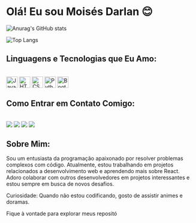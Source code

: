 # Olá! Eu sou Moisés Darlan 😊

![Anurag's GitHub stats](https://github-readme-stats.vercel.app/api?username=MOISES-DARLAN&show_icons=true&theme=radical)

![Top Langs](https://github-readme-stats.vercel.app/api/top-langs/?username=MOISES-DARLAN&layout=compact&theme=radical)

## Linguagens e Tecnologias que Eu Amo:

<div style="display: inline_block"><br>
  <img align="center" alt="JavaScript" height="30" src="https://img.shields.io/badge/JavaScript-323330?style=for-the-badge&logo=javascript&logoColor=F7DF1E">
  <img align="center" alt="HTML5" height="30" src="https://img.shields.io/badge/HTML5-E34F26?style=for-the-badge&logo=html5&logoColor=white">
  <img align="center" alt="CSS3" height="30" src="https://img.shields.io/badge/CSS3-1572B6?style=for-the-badge&logo=css3&logoColor=white">
  <img align="center" alt="Python" height="30" src="https://img.shields.io/badge/Python-14354C?style=for-the-badge&logo=python&logoColor=white">
  <img align="center" alt="Bootstrap" height="30" src="https://img.shields.io/badge/Bootstrap-563D7C?style=for-the-badge&logo=bootstrap&logoColor=white">
</div>


## Como Entrar em Contato Comigo:

<div><br> 
  <a href="https://instagram.com/moisesdarlan.oficial" target="_blank"><img src="https://img.shields.io/badge/-Instagram-%23E4405F?style=for-the-badge&logo=instagram&logoColor=white" target="_blank"></a>
  <a href="mailto:moisesdarlan440@gmail.com"><img src="https://img.shields.io/badge/-Gmail-%23333?style=for-the-badge&logo=gmail&logoColor=white" target="_blank"></a>
  <a href="https://www.linkedin.com/in/moises-darlan-0a027a1a5/" target="_blank"><img src="https://img.shields.io/badge/-LinkedIn-%230077B5?style=for-the-badge&logo=linkedin&logoColor=white" target="_blank"></a> 
  <a href="https://wa.me/+55699969-7434" target="_blank"><img src="https://img.shields.io/badge/WhatsApp-25D366?style=for-the-badge&logo=whatsapp&logoColor=white" target="_blank"></a> 
</div>

## Sobre Mim:

Sou um entusiasta da programação apaixonado por resolver problemas complexos com código. Atualmente, estou trabalhando em projetos relacionados a desenvolvimento web e aprendendo mais sobre React. Adoro colaborar com outros desenvolvedores em projetos interessantes e estou sempre em busca de novos desafios.

Curiosidade: Quando não estou codificando, gosto de assistir animes e doramas.

Fique à vontade para explorar meus repositó
